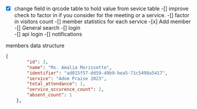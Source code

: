 -[x] change field in qrcode table to hold value from sevice table
-[] improve check to factor in if you consider for the meeting or a service.
-[] factor in visitors count
-[] member statistics for each service -[x] Add member
-[] General search
-[] login  
-[] api login
-[] notifications

members data structure

```json
{
		"id": 3,
		"name": "Ms. Amalia Morissette",
		"identifier": "ad015f57-dd59-49b9-bea5-71c5490a5417",
		"service": "Adom Praise 2023",
		"total_attendance": 1,
		"service_occurence_count": 2,
		"absent_count": 1
	},
```
